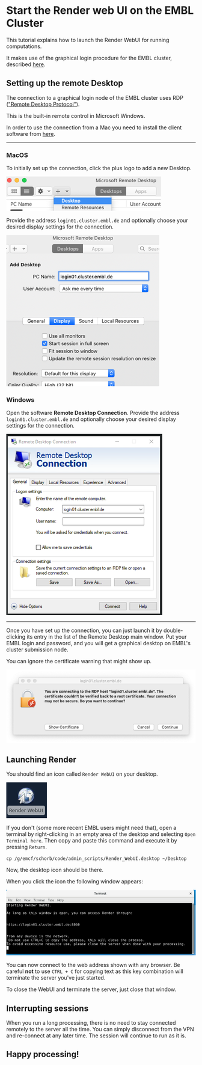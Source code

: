 # Start the Render web UI on the EMBL Cluster

This tutorial explains how to launch the Render WebUI for running computations.

It makes use of the graphical login procedure for the EMBL cluster, described [here](https://wiki.embl.de/cluster/Env).


## Setting up the remote Desktop

The connection to a graphical login node of the EMBL cluster uses RDP (["Remote Desktop Protocol"](https://en.wikipedia.org/wiki/Remote_Desktop_Protocol)).

This is the built-in remote control in Microsoft Windows.

In order to use the connection from a Mac you need to install the client software from [here](https://apps.apple.com/app/microsoft-remote-desktop/id1295203466?mt=12).
***

### MacOS 

To initially set up the connection, click the plus logo to add a new Desktop.

![add remote Desktop](img/ms_add.png "Add remote Desktop")

Provide the address `login01.cluster.embl.de` and optionally choose your desired display settings for the connection.

![login remote Desktop](img/rdp_login01.png "Add remote Desktop")

### Windows
Open the software **Remote Desktop Connection**. Provide the address `login01.cluster.embl.de` and optionally choose your desired display settings for the connection.

![connect remote Desktop](img/rdp_win.png "Connect remote Desktop")


***

Once you have set up the connection, you can just launch it by double-clicking its entry in the list of the Remote Desktop main window. Put your EMBL login and password, and you will get a graphical desktop on EMBL's cluster submission node.


You can ignore the certificate warning that might show up.

![RDP cert](img/rdp_cert.png "RDP certificate warning")



## Launching Render

You should find an icon called `Render WebUI` on your desktop.

![desktop](img/render_desktop_icon.png "Render - Desktop icon")

If you don't (some more recent EMBL users might need that), open a terminal by right-clicking in an empty area of the desktop and selecting `Open Terminal here`.
Then copy and paste this command and execute it by pressing `Return`.

```
cp /g/emcf/schorb/code/admin_scripts/Render_WebUI.desktop ~/Desktop
```

Now, the desktop icon should be there.

When you click the icon the following window appears:

![render_terminal](img/render_terminal.png "remote terminal")

You can now connect to the web address shown with any browser. Be careful **not** to use `CTRL + C` for copying text as this key combination will terminate the server you've just started.

To close the WebUI and terminate the server, just close that window.

## Interrupting sessions

When you run a long processing, there is no need to stay connected remotely to the server all the time. You can simply disconnect from the VPN and re-connect at any later time. The session will continue to run as it is.


## Happy processing!
